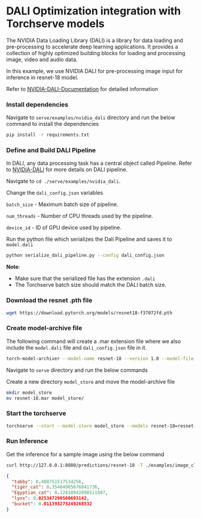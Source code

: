 # DALI Optimization integration with Torchserve models

The NVIDIA Data Loading Library (DALI) is a library for data loading and pre-processing to accelerate deep learning applications. It provides a collection of highly optimized building blocks for loading and processing image, video and audio data.

In this example, we use NVIDIA DALI for pre-processing image input for inference in resnet-18 model.

Refer to [NVIDIA-DALI-Documentation](https://docs.nvidia.com/deeplearning/dali/user-guide/docs/index.html) for detailed information

### Install dependencies

Navigate to `serve/examples/nvidia_dali` directory and run the below command to install the dependencies

```bash
pip install -r requirements.txt
```

### Define and Build DALI Pipeline

In DALI, any data processing task has a central object called Pipeline.
Refer to [NVIDIA-DALI](https://github.com/NVIDIA/DALI) for more details on DALI pipeline.

Navigate to `cd ./serve/examples/nvidia_dali`.

Change the `dali_config.json` variables

`batch_size` - Maximum batch size of pipeline.

`num_threads` - Number of CPU threads used by the pipeline.

`device_id` - ID of GPU device used by pipeline.

Run the python file which serializes the Dali Pipeline and saves it to `model.dali`

```bash
python serialize_dali_pipeline.py --config dali_config.json
```

**__Note__**:

- Make sure that the serialized file has the extension `.dali`
- The Torchserve batch size should match the DALI batch size.

### Download the resnet .pth file

```bash
wget https://download.pytorch.org/models/resnet18-f37072fd.pth
```

### Create model-archive file

The following command will create a .mar extension file where we also include the `model.dali` file and `dali_config.json` file in it.

```bash
torch-model-archiver --model-name resnet-18 --version 1.0 --model-file ../image_classifier/resnet_18/model.py --serialized-file resnet18-f37072fd.pth --handler image_classifier --extra-files ../image_classifier/index_to_name.json,./model.dali,./dali_config.json
```

Navigate to `serve` directory and run the below commands

Create a new directory `model_store` and move the model-archive file

```bash
mkdir model_store
mv resnet-18.mar model_store/
```

### Start the torchserve

```bash
torchserve --start --model-store model_store --models resnet-18=resnet-18.mar
```

### Run Inference

Get the inference for a sample image using the below command

```bash
curl http://127.0.0.1:8080/predictions/resnet-18 -T ./examples/image_classifier/kitten.jpg
```

```json
{
  "tabby": 0.408751517534256,
  "tiger_cat": 0.35404905676841736,
  "Egyptian_cat": 0.12418942898511887,
  "lynx": 0.025347290560603142,
  "bucket": 0.011393273249268532
}
```
